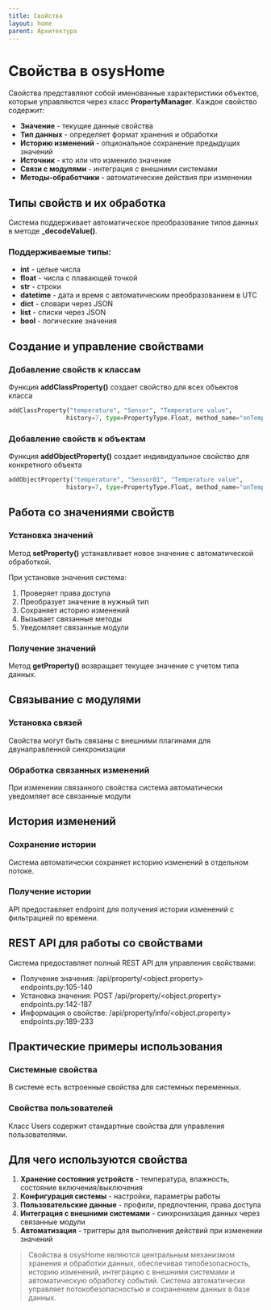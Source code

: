 ```yaml
---
title: Свойства
layout: home
parent: Архитектура
---
```


# Cвойства в osysHome
Свойства представляют собой именованные характеристики объектов, которые управляются через класс **PropertyManager**. Каждое свойство содержит:

* **Значение** - текущие данные свойства
* **Тип данных** - определяет формат хранения и обработки
* **Историю изменений** - опциональное сохранение предыдущих значений
* **Источник** - кто или что изменило значение
* **Связи с модулями** - интеграция с внешними системами
* **Методы-обработчики** - автоматические действия при изменении

## Типы свойств и их обработка
Система поддерживает автоматическое преобразование типов данных в методе **_decodeValue()**.

### Поддерживаемые типы:
* **int** - целые числа
* **float** - числа с плавающей точкой
* **str** - строки
* **datetime** - дата и время с автоматическим преобразованием в UTC
* **dict** - словари через JSON
* **list** - списки через JSON
* **bool** - логические значения

## Создание и управление свойствами
### Добавление свойств к классам
Функция **addClassProperty()** создает свойство для всех объектов класса
```python
addClassProperty("temperature", "Sensor", "Temperature value",   
                history=7, type=PropertyType.Float, method_name="onTempChange")
```
### Добавление свойств к объектам
Функция **addObjectProperty()** создает индивидуальное свойство для конкретного объекта
```python
addObjectProperty("temperature", "Sensor01", "Temperature value",   
                history=7, type=PropertyType.Float, method_name="onTempChange")
```

## Работа со значениями свойств
### Установка значений
Метод **setProperty()** устанавливает новое значение с автоматической обработкой.

При установке значения система:

1. Проверяет права доступа
2. Преобразует значение в нужный тип
3. Сохраняет историю изменений
4. Вызывает связанные методы
5. Уведомляет связанные модули

### Получение значений
Метод **getProperty()** возвращает текущее значение с учетом типа данных.

## Связывание с модулями
### Установка связей
Свойства могут быть связаны с внешними плагинами для двунаправленной синхронизации

### Обработка связанных изменений
При изменении связанного свойства система автоматически уведомляет все связанные модули

## История изменений
### Сохранение истории
Система автоматически сохраняет историю изменений в отдельном потоке.

### Получение истории
API предоставляет endpoint для получения истории изменений с фильтрацией по времени.

## REST API для работы со свойствами
Система предоставляет полный REST API для управления свойствами:

* Получение значения: /api/property/<object.property> endpoints.py:105-140
* Установка значения: POST /api/property/<object.property> endpoints.py:142-187
* Информация о свойстве: /api/property/info/<object.property> endpoints.py:189-233

## Практические примеры использования
### Системные свойства
В системе есть встроенные свойства для системных переменных.

### Свойства пользователей
Класс Users содержит стандартные свойства для управления пользователями.

## Для чего используются свойства

1. **Хранение состояния устройств** - температура, влажность, состояние включения/выключения
2. **Конфигурация системы** - настройки, параметры работы
3. **Пользовательские данные** - профили, предпочтения, права доступа
4. **Интеграция с внешними системами** - синхронизация данных через связанные модули
5. **Автоматизация** - триггеры для выполнения действий при изменении значений


>Свойства в osysHome являются центральным механизмом хранения и обработки данных, обеспечивая типобезопасность, историю изменений, интеграцию с внешними системами и автоматическую обработку событий. Система автоматически управляет потокобезопасностью и сохранением данных в базе данных.